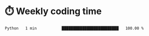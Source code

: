
# :stopwatch: Weekly coding time
<!--START_SECTION:waka-->

```text
Python   1 min           █████████████████████████   100.00 %
```

<!--END_SECTION:waka-->


<!-- <p> <img src="https://github-readme-stats.vercel.app/api?username=cozgerest&show_icons=true&hide_border=false" />  </p> -->

